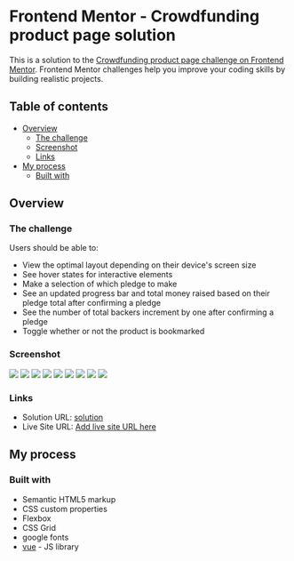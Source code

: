# Frontend Mentor - Crowdfunding product page solution

This is a solution to the [Crowdfunding product page challenge on Frontend Mentor](https://www.frontendmentor.io/challenges/crowdfunding-product-page-7uvcZe7ZR). Frontend Mentor challenges help you improve your coding skills by building realistic projects. 

## Table of contents

- [Overview](#overview)
  - [The challenge](#the-challenge)
  - [Screenshot](#screenshot)
  - [Links](#links)
- [My process](#my-process)
  - [Built with](#built-with)

## Overview

### The challenge

Users should be able to:

- View the optimal layout depending on their device's screen size
- See hover states for interactive elements
- Make a selection of which pledge to make
- See an updated progress bar and total money raised based on their pledge total after confirming a pledge
- See the number of total backers increment by one after confirming a pledge
- Toggle whether or not the product is bookmarked

### Screenshot

![](./screenshots/s1.JPG)
![](./screenshots/s9.JPG)
![](./screenshots/s2.jpg)
![](./screenshots/s3.JPG)
![](./screenshots/s4.jpg)
![](./screenshots/s8.jpg)
![](./screenshots/s5.JPG)
![](./screenshots/s6.jpg)
![](./screenshots/s7.JPG)
### Links

- Solution URL: [ solution](https://github.com/hayaahmed/crowdfunding-product-page-main)
- Live Site URL: [Add live site URL here](https://hayaahmed.github.io/crowdfunding-product-page-main)

## My process

### Built with

- Semantic HTML5 markup
- CSS custom properties
- Flexbox
- CSS Grid
- google fonts
- [vue](https://vuejs.org/) - JS library


